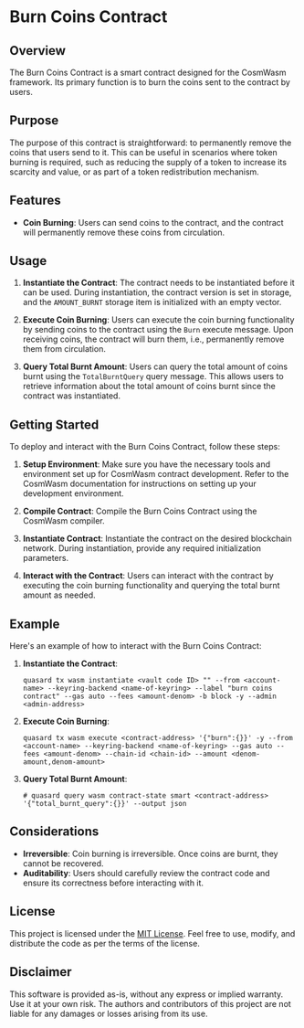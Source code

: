 # Burn Coins Contract

## Overview

The Burn Coins Contract is a smart contract designed for the CosmWasm framework. Its primary function is to burn the coins sent to the contract by users.

## Purpose

The purpose of this contract is straightforward: to permanently remove the coins that users send to it. This can be useful in scenarios where token burning is required, such as reducing the supply of a token to increase its scarcity and value, or as part of a token redistribution mechanism.

## Features

- **Coin Burning**: Users can send coins to the contract, and the contract will permanently remove these coins from circulation.

## Usage

1. **Instantiate the Contract**: The contract needs to be instantiated before it can be used. During instantiation, the contract version is set in storage, and the `AMOUNT_BURNT` storage item is initialized with an empty vector.

2. **Execute Coin Burning**: Users can execute the coin burning functionality by sending coins to the contract using the `Burn` execute message. Upon receiving coins, the contract will burn them, i.e., permanently remove them from circulation.

3. **Query Total Burnt Amount**: Users can query the total amount of coins burnt using the `TotalBurntQuery` query message. This allows users to retrieve information about the total amount of coins burnt since the contract was instantiated.

## Getting Started

To deploy and interact with the Burn Coins Contract, follow these steps:

1. **Setup Environment**: Make sure you have the necessary tools and environment set up for CosmWasm contract development. Refer to the CosmWasm documentation for instructions on setting up your development environment.

2. **Compile Contract**: Compile the Burn Coins Contract using the CosmWasm compiler.

3. **Instantiate Contract**: Instantiate the contract on the desired blockchain network. During instantiation, provide any required initialization parameters.

4. **Interact with the Contract**: Users can interact with the contract by executing the coin burning functionality and querying the total burnt amount as needed.

## Example

Here's an example of how to interact with the Burn Coins Contract:

1. **Instantiate the Contract**:
    ```
    quasard tx wasm instantiate <vault code ID> "" --from <account-name> --keyring-backend <name-of-keyring> --label "burn coins contract" --gas auto --fees <amount-denom> -b block -y --admin <admin-address>
    ```

2. **Execute Coin Burning**:
    ```
    quasard tx wasm execute <contract-address> '{"burn":{}}' -y --from <account-name> --keyring-backend <name-of-keyring> --gas auto --fees <amount-denom> --chain-id <chain-id> --amount <denom-amount,denom-amount>
    ```

3. **Query Total Burnt Amount**:
    ```
    # quasard query wasm contract-state smart <contract-address> '{"total_burnt_query":{}}' --output json
    ```

## Considerations

- **Irreversible**: Coin burning is irreversible. Once coins are burnt, they cannot be recovered.
- **Auditability**: Users should carefully review the contract code and ensure its correctness before interacting with it.

## License

This project is licensed under the [MIT License](LICENSE). Feel free to use, modify, and distribute the code as per the terms of the license.

## Disclaimer

This software is provided as-is, without any express or implied warranty. Use it at your own risk. The authors and contributors of this project are not liable for any damages or losses arising from its use.